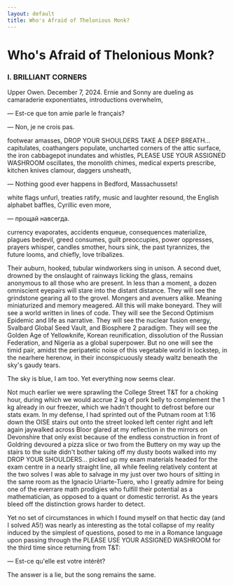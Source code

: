 ```yaml
---
layout: default
title: Who's Afraid of Thelonious Monk?
---
```


# Who's Afraid of Thelonious Monk?
### I. BRILLIANT CORNERS
Upper Owen. December 7, 2024. Ernie and Sonny are
dueling as camaraderie exponentiates, 
introductions overwhelm,

— Est-ce que ton amie parle le français?

— Non, je ne crois pas.

footwear amasses, DROP YOUR SHOULDERS TAKE A DEEP BREATH... capitulates, coathangers populate, uncharted corners of the attic surface, the iron cabbagepot inundates and whistles, PLEASE USE YOUR ASSIGNED WASHROOM oscillates, the monolith chimes, medical experts prescribe, kitchen knives clamour, daggers unsheath,

— Nothing good ever happens in Bedford, Massachussets!

white flags unfurl, treaties ratify, music and laughter resound, the English alphabet baffles, Cyrillic even more, 

— прощай навсегда.

currency evaporates, accidents enqueue, consequences materialize, plagues bedevil, greed consumes, guilt preoccupies, power oppresses, prayers whisper, candles smother, hours sink, the past tyrannizes, the future looms, and chiefly, love tribalizes.

Their auburn, hooked, tubular windworkers sing in unison. A second duet, drowned by the onslaught of rainways licking the glass, remains anonymous to all those who are present. In less than a moment, a dozen omniscient eyepairs will stare into the distant distance. They will see the grindstone gearing all to the grovel. Mongers and avenuers alike. Meaning miniaturized and memory meagered. All this will make boneyard. They will see a world written in lines of code. They will see the Second Optimism Epidemic and life as narrative. They will see the nuclear fusion energy, Svalbard Global Seed Vault, and Biosphere 2 paradigm. They will see the Golden Age of Yellowknife, Korean reunification, dissolution of the Russian Federation, and Nigeria as a global superpower. But no one will see the timid pair, amidst the peripatetic noise of this vegetable world in lockstep, in the nearhere herenow, in their inconspicuously steady waltz beneath the sky's gaudy tears.

The sky is blue, I am too. Yet everything now seems clear.

Not much earlier we were sprawling the College Street T&T for a choking hour, during which we would accrue 2 kg of pork belly to complement the 1 kg already in our freezer, which we hadn't thought to defrost before our stats exam. In my defense, I had sprinted out of the Putnam room at 1:16 down the OISE stairs out onto the street looked left center right and left again jaywalked across Bloor glared at my reflection in the mirrors on Devonshire that only exist because of the endless construction in front of Goldring devoured a pizza slice or two from the Buttery on my way up the stairs to the suite didn't bother taking off my dusty boots walked into my DROP YOUR SHOULDERS... picked up my exam materials headed for the exam centre in a nearly straight line, all while feeling relatively content at the two solves I was able to salvage in my just over two hours of sitting in the same room as the Ignacio Uriarte-Tuero, who I greatly admire for being one of the everrare math prodigies who fulfill their potential as a mathematician, as opposed to a quant or domestic terrorist. As the years bleed off the distinction grows harder to detect.

Yet no set of circumstances in which I found myself on that hectic day (and I solved A5!) was nearly as interesting as the total collapse of my reality induced by the simplest of questions, posed to me in a Romance language upon passing through the PLEASE USE YOUR ASSIGNED WASHROOM for the third time since returning from T&T:

— Est-ce qu'elle est votre intérêt?

The answer is a lie, but the song remains the same.
